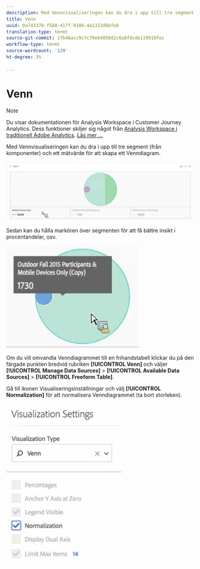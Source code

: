 ```yaml
---
description: Med Vennvisualiseringen kan du dra i upp till tre segment (från komponenter) och ett mätvärde för att skapa ett Venndiagram.
title: Venn
uuid: 0a743378-f588-417f-9108-4a1313d6bfeb
translation-type: tm+mt
source-git-commit: 1fb46acc9c7c70e64058d2c6a8fdcde119910fec
workflow-type: tm+mt
source-wordcount: '129'
ht-degree: 3%

---
```



# Venn

>[!NOTE]
>
>Du visar dokumentationen för Analysis Workspace i Customer Journey Analytics. Dess funktioner skiljer sig något från [Analysis Workspace i traditionell Adobe Analytics](https://docs.adobe.com/content/help/en/analytics/analyze/analysis-workspace/home.html). [Läs mer …](/help/getting-started/cja-aa.md)

Med Vennvisualiseringen kan du dra i upp till tre segment (från komponenter) och ett mätvärde för att skapa ett Venndiagram.

![](assets/venn.png)

Sedan kan du hålla markören över segmenten för att få bättre insikt i procentandelar, osv.

![](assets/venn_hover.png)

Om du vill omvandla Venndiagrammet till en frihandstabell klickar du på den färgade punkten bredvid rubriken **[!UICONTROL Venn]** och väljer **[!UICONTROL Manage Data Sources]** > **[!UICONTROL Available Data Sources]** > **[!UICONTROL Freeform Table]**.

Gå till ikonen Visualiseringsinställningar och välj **[!UICONTROL Normalization]** för att normalisera Venndiagrammet (ta bort storleken).

![](assets/normalization.png)

